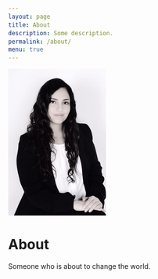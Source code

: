 ```yaml
---
layout: page
title: About
description: Some description.
permalink: /about/
menu: true
---
```


<img class="img-rounded" src="/assets/img/profile.png" alt="Anisa Bekderna" width="200">

# About

Someone who is about to change the world.
